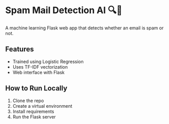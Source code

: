 # Spam Mail Detection AI 🔍📧

A machine learning Flask web app that detects whether an email is spam or not.

## Features
- Trained using Logistic Regression
- Uses TF-IDF vectorization
- Web interface with Flask

## How to Run Locally
1. Clone the repo
2. Create a virtual environment
3. Install requirements
4. Run the Flask server
